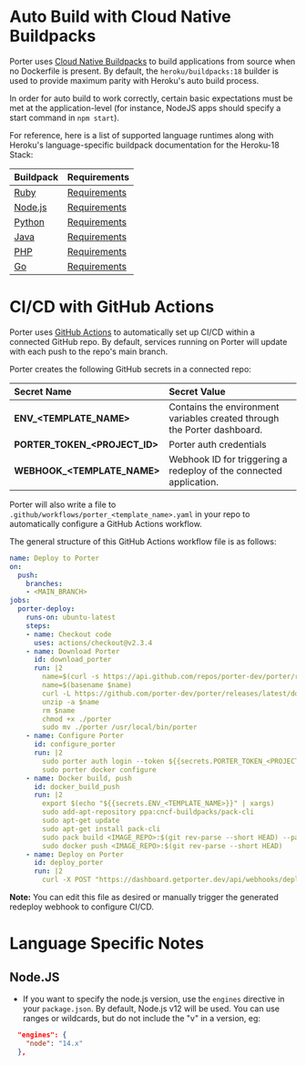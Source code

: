 # Auto Build with Cloud Native Buildpacks

Porter uses [Cloud Native Buildpacks](https://buildpacks.io/docs/) to build applications from source when no Dockerfile is present. By default, the `heroku/buildpacks:18` builder is used to provide maximum parity with Heroku's auto build process.

In order for auto build to work correctly, certain basic expectations must be met at the application-level (for instance, NodeJS apps should specify a start command in `npm start`).

For reference, here is a list of supported language runtimes along with Heroku's language-specific buildpack documentation for the Heroku-18 Stack:

| Buildpack | Requirements |
|:----------|:-------------|
| [Ruby](https://elements.heroku.com/buildpacks/heroku/heroku-buildpack-ruby) | [Requirements](https://devcenter.heroku.com/articles/ruby-support) |
| [Node.js](https://elements.heroku.com/buildpacks/heroku/heroku-buildpack-nodejs) | [Requirements](https://devcenter.heroku.com/articles/nodejs-support) |
| [Python](https://elements.heroku.com/buildpacks/heroku/heroku-buildpack-python) | [Requirements](https://devcenter.heroku.com/articles/python-support) |
| [Java](https://elements.heroku.com/buildpacks/heroku/heroku-buildpack-java) | [Requirements](https://devcenter.heroku.com/articles/java-support) |
| [PHP](https://elements.heroku.com/buildpacks/heroku/heroku-buildpack-php) | [Requirements](https://devcenter.heroku.com/articles/php-support) |
| [Go](https://elements.heroku.com/buildpacks/heroku/heroku-buildpack-go) | [Requirements](https://devcenter.heroku.com/articles/go-support) |

# CI/CD with GitHub Actions

Porter uses [GitHub Actions](https://docs.github.com/en/actions) to automatically set up CI/CD within a connected GitHub repo. By default, services running on Porter will update with each push to the repo's main branch.

Porter creates the following GitHub secrets in a connected repo:

| Secret Name | Secret Value |
|:------------|:-------------|
| **ENV_<TEMPLATE_NAME>** | Contains the environment variables created through the Porter dashboard. |
| **PORTER\_TOKEN\_<PROJECT_ID>** | Porter auth credentials |
| **WEBHOOK_<TEMPLATE_NAME>** | Webhook ID for triggering a redeploy of the connected application. |

Porter will also write a file to `.github/workflows/porter_<template_name>.yaml` in your repo to automatically configure a GitHub Actions workflow.

The general structure of this GitHub Actions workflow file is as follows:

```yaml
name: Deploy to Porter
on:
  push:
    branches:
    - <MAIN_BRANCH>
jobs:
  porter-deploy:
    runs-on: ubuntu-latest
    steps:
    - name: Checkout code
      uses: actions/checkout@v2.3.4
    - name: Download Porter
      id: download_porter
      run: |2
        name=$(curl -s https://api.github.com/repos/porter-dev/porter/releases/latest | grep "browser_download_url.*/porter_.*_Linux_x86_64\.zip" | cut -d ":" -f 2,3 | tr -d \")
        name=$(basename $name)
        curl -L https://github.com/porter-dev/porter/releases/latest/download/$name --output $name
        unzip -a $name
        rm $name
        chmod +x ./porter
        sudo mv ./porter /usr/local/bin/porter
    - name: Configure Porter
      id: configure_porter
      run: |2
        sudo porter auth login --token ${{secrets.PORTER_TOKEN_<PROJECT_ID>}}
        sudo porter docker configure
    - name: Docker build, push
      id: docker_build_push
      run: |2
        export $(echo "${{secrets.ENV_<TEMPLATE_NAME>}}" | xargs)
        sudo add-apt-repository ppa:cncf-buildpacks/pack-cli
        sudo apt-get update
        sudo apt-get install pack-cli
        sudo pack build <IMAGE_REPO>:$(git rev-parse --short HEAD) --path ./ --builder heroku/buildpacks:18
        sudo docker push <IMAGE_REPO>:$(git rev-parse --short HEAD)
    - name: Deploy on Porter
      id: deploy_porter
      run: |2
        curl -X POST "https://dashboard.getporter.dev/api/webhooks/deploy/${{secrets.WEBHOOK_<TEMPLATE_NAME>}}?commit=$(git rev-parse --short HEAD)&repository=<IMAGE_REPO>"
```

**Note:** You can edit this file as desired or manually trigger the generated redeploy webhook to configure CI/CD.

# Language Specific Notes

## Node.JS

* If you want to specify the node.js version, use the `engines` directive in your `package.json`.  By default, Node.js v12 will be used. You can use ranges or wildcards, but do not include the "v" in a version, eg:

```json
  "engines": {
    "node": "14.x"
  },
```